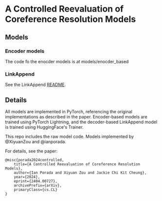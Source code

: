# A Controlled Reevaluation of Coreference Resolution Models

## Models

### Encoder models

The code fo the enocder models is at models/enocder_based

### LinkAppend

See the LinkAppend [README](models/LinkAppend/README.md).

## Details

All models are implemented in PyTorch, referencing the original implementations as described in the paper. Encoder-based models are trained using PyTorch Lightning,  and the decoder-based LinkAppend model is trained using HuggingFace's Trainer.

This repo includes the raw model code. Models implemented by @XiyuanZou and @ianporada.

For details, see the paper:
```
@misc{porada2024controlled,
    title={A Controlled Reevaluation of Coreference Resolution Models},
    author={Ian Porada and Xiyuan Zou and Jackie Chi Kit Cheung},
    year={2024},
    eprint={2404.00727},
    archivePrefix={arXiv},
    primaryClass={cs.CL}
}
```
